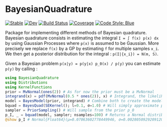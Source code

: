 # BayesianQuadrature

[![Stable](https://img.shields.io/badge/docs-stable-blue.svg)](https://theogf.github.io/BayesianQuadrature.jl/stable)
[![Dev](https://img.shields.io/badge/docs-dev-blue.svg)](https://theogf.github.io/BayesianQuadrature.jl/dev)
[![Build Status](https://github.com/theogf/BayesianQuadrature.jl/workflows/CI/badge.svg)](https://github.com/theogf/BayesianQuadrature.jl/actions)
[![Coverage](https://codecov.io/gh/theogf/BayesianQuadrature.jl/branch/master/graph/badge.svg)](https://codecov.io/gh/theogf/BayesianQuadrature.jl)
[![Code Style: Blue](https://img.shields.io/badge/code%20style-blue-4495d1.svg)](https://github.com/invenia/BlueStyle)

Package for implementing different methods of Bayesian quadrature.
Bayesian quadrature consists in estimating the integral `I = ∫ f(x) p(x) dx` by using Gaussian Processes where `p(x)` is assumed to be Gaussian.
More precisely we replace `f(x)` by a GP by estimating `f` for multiple samples `x_i`.
We then get a posterior distribution for the integral : `p(I|{x_i}) = N(m, S)`.

Given a Bayesian problem `p(x|y) = p(y|x) p_0(x) / p(y)` you can estimate `p(y)` by calling :

```julia
using BayesianQuadrature
using Distributions
using KernelFunctions
prior = MvNormal(ones(2)) # As for now the prior must be a MvNormal
integrand(x) = pdf(MvNormal(0.5 * ones(2)), x) # Integrand, the likelihood function typically
model = BayesModel(prior, integrand) # Combine both to create the model
bquad = BayesQuad(SEKernel(); l=0.1, σ=1.0) # Will simply approximate p(y|x) with a GP (only works with SEKernel for now
sampler = PriorSampling() # Will sample from the prior p_0
p_I, _ = bquad(model, sampler; nsamples=100) # Returns a Normal distribution
@show p_I # Normal{Float64}(μ=0.07063602778449946, σ=0.0028050929209120458)
```
